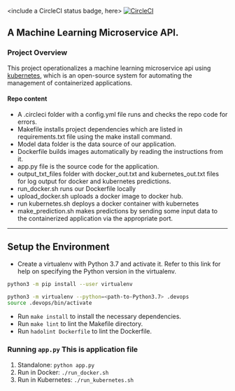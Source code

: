 <include a CircleCI status badge, here>
[![CircleCI](https://dl.circleci.com/status-badge/img/gh/nenyeonyema/project-ml-microservice-kubernetes/tree/main.svg?style=svg)](https://dl.circleci.com/status-badge/redirect/gh/nenyeonyema/project-ml-microservice-kubernetes/tree/main)

## A Machine Learning Microservice API. 


### Project Overview
This project operationalizes a machine learning microservice api using [kubernetes](https://kubernetes.io/), which is an open-source system for automating the management of containerized applications. 
#### Repo content
* A .circleci folder with a config.yml file runs and checks the repo code for errors.
* Makefile installs project dependencies which are listed in requirements.txt file using the make install command.
* Model data  folder is the data source of our application.
* Dockerfile builds  images automatically by reading the instructions from it. 
* app.py file is the source code for the application.
* output_txt_files folder with docker_out.txt and kubernetes_out.txt files  for log output for docker and kubernetes predictions.
* run_docker.sh runs our Dockerfile locally
* upload_docker.sh uploads a docker image to docker hub.
* run kubernetes.sh deploys a docker container with kubernetes
* make_prediction.sh makes predictions by sending some input data to the containerized application via the appropriate port.

---

## Setup the Environment

* Create a virtualenv with Python 3.7 and activate it. Refer to this link for help on specifying the Python version in the virtualenv. 
```bash
python3 -m pip install --user virtualenv

python3 -m virtualenv --python=<path-to-Python3.7> .devops
source .devops/bin/activate
```
* Run `make install` to install the necessary dependencies.
* Run `make lint` to lint the Makefile directory.
* Run `hadolint Dockerfile` to lint the Dockerfile.

### Running `app.py` This is application file

1. Standalone:  `python app.py`
2. Run in Docker:  `./run_docker.sh`
3. Run in Kubernetes:  `./run_kubernetes.sh`

